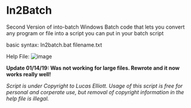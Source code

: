 # In2Batch
Second Version of into-batch
Windows Batch code that lets you convert any program or file into a script you can put in your batch script

basic syntax: In2batch.bat filename.txt

Help File:
![image](http://i.imgur.com/i4b27V2.png)

**Update 01/14/19: Was not working for large files. Rewrote and it now works really well!**

*Script is under Copyright to Lucas Elliott. Usage of this script is free for personal and corperate use, but removal of copyright information in the help file is illegal.*

